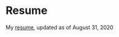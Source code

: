 # Resume
My [resume](https://github.com/nicklauscyc/resume/blob/master/Nicklaus%20Resume%20Aug%2031%202020.pdf), updated as of August 31, 2020
